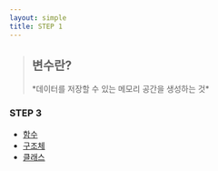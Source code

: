 ```yaml
---
layout: simple
title: STEP 1
---
```


> <h2>변수란?</h2>
> *데이터를 저장할 수 있는 메모리 공간을 생성하는 것*

### STEP 3

- [함수](/temp/title/STEP3/Content/함수/함수)
- [구조체](/temp/title/STEP3/Content/구조체/구조체)
- [클래스](/temp/title/STEP3/Content/클래스/클래스)
